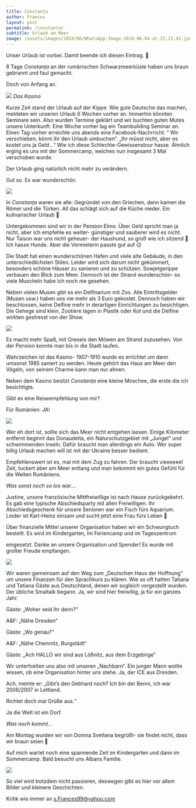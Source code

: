 ```yaml
---
title: Constanța
author: Frances
layout: post
permalink: /constanta/
subtitle: Urlaub am Meer
image: /assets/images/2018/06/WhatsApp-Image-2018-06-04-at-22.21.42.jpeg
---
```

Unser Urlaub ist vorbei. Damit beende ich diesen Eintrag. 🙁
  
8 Tage _Constanța_ an der rumänischen Schwarzmeerküste haben uns braun gebrannt und faul gemacht.
  
Doch von Anfang an.

![](/assets/images/2018/06/DSCF0043.jpg)
*Das Kasino*

Kurze Zeit stand der Urlaub auf der Kippe. Wie gute Deutsche das machen, meldeten wir unseren Urlaub 6 Wochen vorher an. Immerhin könnten Seminare sein. Also wurden Termine geklärt und wir buchten guten Mutes unsere Unterkunft. Eine Woche vorher lag ein Teambuilding Seminar an. Einen Tag vorher erreichte uns abends eine Facebook-Nachrricht: &#8220; Wir verschieben, könnt ihr den Urlaub umbuchen&#8220;. &#8222;Ihr müsst nicht, aber es kostet uns ja Geld&#8230;&#8220; Wie ich diese Schlechte-Gewissenstour hasse. Ähnlich erging es uns mit der Sommercamp, welches nun insgesamt 3 Mal verschoben wurde.
  
Der Urlaub ging natürlich nicht mehr zu verändern.

Gut so. Es war wunderschön.

![](/assets/images/2018/06/WhatsApp-Image-2018-06-04-at-22.21.14.jpeg)

In _Constanța_ waren sie alle: Gegründet von den Griechen, dann kamen die Römer und die Türken. All das schlägt sich auf die Küche nieder. Ein kulinarischer Urlaub 🙂
  
Untergekommen sind wir in der Pension Elmo. Über Geld spricht man ja nicht, aber ich empfehle es weiter- günstiger und sauberer wird es nicht. Nur Taison war uns nicht geheuer- der Haushund, so groß wie ich sitzend 🙁 Ich hasse Hunde. Aber die Vermieterin passte gut auf 😉

Die Stadt hat einen wunderschönen Hafen und viele alte Gebäude, in den unterschiedlichsten Stilen. Leider wird sich darum nicht gekümmert, besonders schöne Häuser zu sanieren und zu schützen. Sowjetgerippe verbauen den Blick zum Meer. Dennoch ist der Strand wunderschön- so viele Muscheln habe ich noch nie gesehen.
  
Neben vielen Musen gibt es ein Delfinarium mit Zoo. Alle Eintrittsgelder (Musen usw.) haben uns nie mehr als 3 Euro gekostet. Dennoch haben wir beschlossen, keine Delfine mehr in derartigen Einrichtungen zu besichtigen. Die Gehege sind klein, Zootiere lagen in Plastik oder Kot und die Delfine wirkten gestresst von der Show.

![](/assets/images/2018/06/WhatsApp-Image-2018-06-01-at-12.51.27.jpeg)

Es macht mehr Spaß, mit Oreoeis den Möwen am Strand zuzusehen. Von der Pension konnte man bis in die Stadt laufen.
  
Wahrzeichen ist das Kasino- 1907-1910 wurde es errichtet um dann umsonst 1985 saniert zu werden. Heute gehört das Haus am Meer den Vögeln, von seinem Charme kann man nur ahnen.
  
Neben dem Kasino besitzt _Constanța_ eine kleine Moschee, die erste die ich besichtigte.
  
Gibt es eine Reiseempfehlung von mir?
  
Für Rumänien: JA!

![](/assets/images/2018/06/DSCF0165.jpg)

Wer eh dort ist, sollte sich das Meer nicht entgehen lassen. Einige Kilometer entfernt beginnt das Donaudelta, ein Naturschutzgebiet mit &#8222;Jungel&#8220; und schwimmenden Inseln. Dafür braucht man allerdings ein Auto. Wer super billig Urlaub machen will ist mit der Ukraine besser bedient.
  
Empfehlenswert ist es, mal mit dem Zug zu fahren. Der braucht vieeeeeel Zeit, tuckert aber am Meer entlang und man bekommt ein gutes Gefühl für die Weiten Rumäniens.

_Was sonst noch so los war&#8230;._
  
Justine, unsere französische Mittfreiwillige ist nach Hause zurückgekehrt. Es gab eine typische Abschiedsparty mit allen Freiwilligen. Ihr Abschiedsgeschenk für unsere Senioren war ein Fisch fürs Aquarium. Leider ist Karl-Heinz einsam und sucht jetzt eine Frau fürs Leben 🙁

Über finanzielle Mittel unserer Organisation haben wir ein Schwungtuch bestellt. Es wird im Kindergarten, Im Feriencamp und im Tageszentrum

eingesetzt. Danke an unsere Organisation und Spender! Es wurde mit großer Freude empfangen.

![](/assets/images/2018/06/Schwungtuch-1.jpg)

Wir waren gemeinsam auf den Weg zum „Deutschen Haus der Hoffnung“ um unsere Finanzen für den Sprachkurs zu klären. Wie so oft hatten Tatiana und Tatiana Gäste aus Deutschland, denen wir sogleich vorgestellt wurden. Der übliche Smaltalk begann. Ja, wir sind hier freiwillig, ja für ein ganzes Jahr.
  
Gäste: „Woher seid ihr denn?“
  
A&F: „Nähe Dresden“
  
Gäste: „Wo genau?“
  
A&F: „Nähe Chemnitz, Burgstädt“

Gäste: „Ach HALLO wir sind aus Lößnitz, aus dem Erzgebirge“

Wir unterhielten uns also mit unseren „Nachbarn“. Ein junger Mann wollte wissen, ob eine Organisation hinter uns stehe. Ja, der ICE aus Dresden.
  
Ach, meinte er: „Gibt’s den Gebhard noch? Ich bin der Benni, ich war 2006/2007 in Lettland.
  
Richtet doch mal Grüße aus.“

Ja die Welt ist ein Dorf.

_Was noch kommt&#8230;_

Am Montag wurden wir von Domna Svetlana begrüßt- sie findet nicht, dass wir braun seien 🙂
  
Auf mich wartet noch eine spannende Zeit im Kindergarten und dann im Sommercamp. Bald besucht uns Albans Familie.

![](/assets/images/2018/06/Ausflug.jpg)

So viel wird trotzdem nicht passieren, deswegen gibt es hier vor allem Bilder und kleinere Geschichten.

Kritik wie immer an s.Frances99@yahoo.com